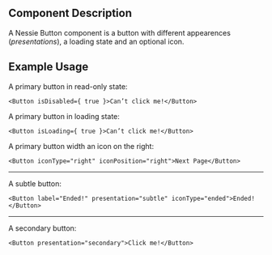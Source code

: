 Component Description
---------------------

A Nessie Button component is a button with different appearences (_presentations_), a loading state and an optional icon.


Example Usage
-------------

A primary button in read-only state:

    <Button isDisabled={ true }>Can’t click me!</Button>

A primary button in loading state:

    <Button isLoading={ true }>Can’t click me!</Button>

A primary button width an icon on the right:

    <Button iconType="right" iconPosition="right">Next Page</Button>

---

A subtle button:

    <Button label="Ended!" presentation="subtle" iconType="ended">Ended!</Button>

---

A secondary button:

    <Button presentation="secondary">Click me!</Button>
